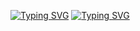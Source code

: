 [![Typing SVG](https://readme-typing-svg.herokuapp.com?font=Fira+Code&pause=1000&color=4FB4C5&repeat=false&width=105&lines=PREFIX)](https://git.io/typing-svg) [![Typing SVG](https://readme-typing-svg.herokuapp.com?font=Fira+Code&pause=1000&color=4FB4C5&repeat=false&width=205&lines=PREFIX)](https://git.io/typing-svg)
